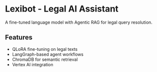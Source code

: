 # Lexibot - Legal AI Assistant

A fine-tuned language model with Agentic RAG for legal query resolution.

## Features
- QLoRA fine-tuning on legal texts
- LangGraph-based agent workflows  
- ChromaDB for semantic retrieval
- Vertex AI integration
